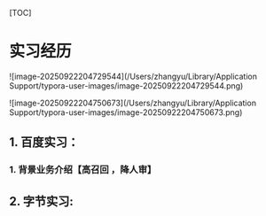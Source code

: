[TOC]



# 实习经历

![image-20250922204729544](/Users/zhangyu/Library/Application Support/typora-user-images/image-20250922204729544.png)

![image-20250922204750673](/Users/zhangyu/Library/Application Support/typora-user-images/image-20250922204750673.png)



## 1.  百度实习：

###     1. 背景业务介绍【高召回 ，降人审】





## 2. 字节实习:







